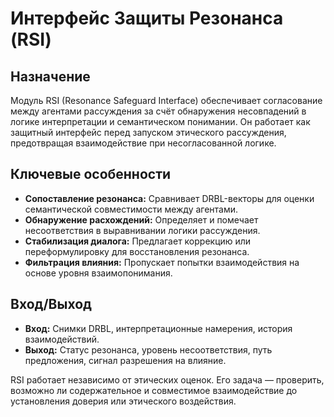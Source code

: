 
# Интерфейс Защиты Резонанса (RSI)

## Назначение

Модуль RSI (Resonance Safeguard Interface) обеспечивает согласование между агентами рассуждения за счёт обнаружения несовпадений в логике интерпретации и семантическом понимании. Он работает как защитный интерфейс перед запуском этического рассуждения, предотвращая взаимодействие при несогласованной логике.

## Ключевые особенности

- **Сопоставление резонанса:** Сравнивает DRBL-векторы для оценки семантической совместимости между агентами.
- **Обнаружение расхождений:** Определяет и помечает несоответствия в выравнивании логики рассуждения.
- **Стабилизация диалога:** Предлагает коррекцию или переформулировку для восстановления резонанса.
- **Фильтрация влияния:** Пропускает попытки взаимодействия на основе уровня взаимопонимания.

## Вход/Выход

- **Вход:** Снимки DRBL, интерпретационные намерения, история взаимодействий.
- **Выход:** Статус резонанса, уровень несоответствия, путь предложения, сигнал разрешения на влияние.

RSI работает независимо от этических оценок. Его задача — проверить, возможно ли содержательное и совместимое взаимодействие до установления доверия или этического воздействия.
